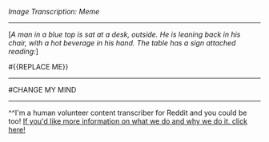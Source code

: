 *Image Transcription: Meme*

---

[*A man in a blue top is sat at a desk, outside. He is leaning back in his chair, with a hot beverage in his hand. The table has a sign attached reading:*]

#{{REPLACE ME}}

---

#CHANGE MY MIND


---

^^I'm&#32;a&#32;human&#32;volunteer&#32;content&#32;transcriber&#32;for&#32;Reddit&#32;and&#32;you&#32;could&#32;be&#32;too!&#32;[If&#32;you'd&#32;like&#32;more&#32;information&#32;on&#32;what&#32;we&#32;do&#32;and&#32;why&#32;we&#32;do&#32;it,&#32;click&#32;here!](https://www.reddit.com/r/TranscribersOfReddit/wiki/index)

